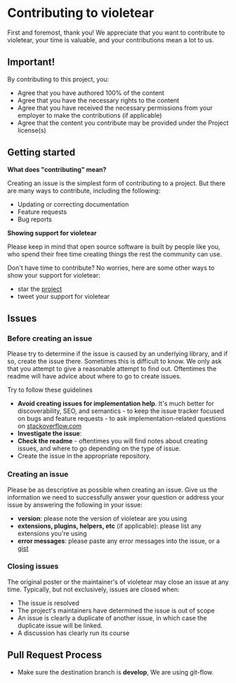 # Contributing to violetear

First and foremost, thank you! We appreciate that you want to contribute to
violetear, your time is valuable, and your contributions mean a lot to us.

## Important!

By contributing to this project, you:

* Agree that you have authored 100% of the content
* Agree that you have the necessary rights to the content
* Agree that you have received the necessary permissions from your employer to make the contributions (if applicable)
* Agree that the content you contribute may be provided under the Project license(s)

## Getting started

**What does "contributing" mean?**

Creating an issue is the simplest form of contributing to a project. But there
are many ways to contribute, including the following:

- Updating or correcting documentation
- Feature requests
- Bug reports

**Showing support for violetear**

Please keep in mind that open source software is built by people like you, who
spend their free time creating things the rest the community can use.

Don't have time to contribute? No worries, here are some other ways to show your
support for violetear:

- star the [project](https://github.com/nbari/violetear)
- tweet your support for violetear

## Issues

### Before creating an issue

Please try to determine if the issue is caused by an underlying library, and if
so, create the issue there. Sometimes this is difficult to know. We only ask
that you attempt to give a reasonable attempt to find out. Oftentimes the readme
will have advice about where to go to create issues.

Try to follow these guidelines

- **Avoid creating issues for implementation help**. It's much better for discoverability, SEO, and semantics - to keep the issue tracker focused on bugs and feature requests - to ask implementation-related questions on [stackoverflow.com][so]
- **Investigate the issue**:
- **Check the readme** - oftentimes you will find notes about creating issues, and where to go depending on the type of issue.
- Create the issue in the appropriate repository.

### Creating an issue

Please be as descriptive as possible when creating an issue. Give us the information we need to successfully answer your question or address your issue by answering the following in your issue:

- **version**: please note the version of violetear are you using
- **extensions, plugins, helpers, etc** (if applicable): please list any extensions you're using
- **error messages**: please paste any error messages into the issue, or a [gist](https://gist.github.com/)

### Closing issues

The original poster or the maintainer's of violetear may close an issue at any time. Typically, but not exclusively, issues are closed when:

- The issue is resolved
- The project's maintainers have determined the issue is out of scope
- An issue is clearly a duplicate of another issue, in which case the duplicate issue will be linked.
- A discussion has clearly run its course


## Pull Request Process

- Make sure the destination branch is **develop**, We are using git-flow.


[so]: http://stackoverflow.com/questions/tagged/violetear
